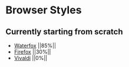 # Browser Styles
## Currently starting from scratch
* [Waterfox](https://github.com/Moo-stly/FF-CSS/blob/master/Waterfox/UserChrome.css) ||85%||
* [Firefox](https://github.com/Moo-stly/FF-CSS/blob/master/Firefox/UserChrome.css) ||30%||
* [Vivaldi](https://github.com/Moo-stly/FF-CSS/blob/master/Vivaldi/UserChrome.css) ||0%||
